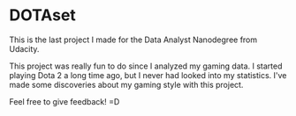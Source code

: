 # DOTAset

This is the last project I made for the Data Analyst Nanodegree from Udacity.

This project was really fun to do since I analyzed my gaming data. I started playing Dota 2 a long time ago, but I never had looked into my statistics. I've made some discoveries about my gaming style with this project.

Feel free to give feedback! =D
